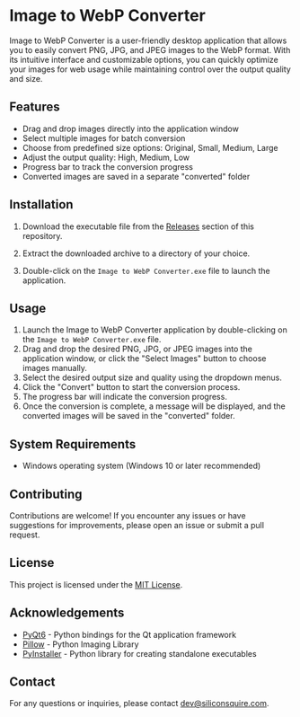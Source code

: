 # Image to WebP Converter

Image to WebP Converter is a user-friendly desktop application that allows you to easily convert PNG, JPG, and JPEG images to the WebP format. With its intuitive interface and customizable options, you can quickly optimize your images for web usage while maintaining control over the output quality and size.

## Features

- Drag and drop images directly into the application window
- Select multiple images for batch conversion
- Choose from predefined size options: Original, Small, Medium, Large
- Adjust the output quality: High, Medium, Low
- Progress bar to track the conversion progress
- Converted images are saved in a separate "converted" folder

## Installation

1. Download the executable file from the [Releases](https://github.com/SiliconSquire/webp.converter) section of this repository.

2. Extract the downloaded archive to a directory of your choice.

3. Double-click on the `Image to WebP Converter.exe` file to launch the application.

## Usage

1. Launch the Image to WebP Converter application by double-clicking on the `Image to WebP Converter.exe` file.
2. Drag and drop the desired PNG, JPG, or JPEG images into the application window, or click the "Select Images" button to choose images manually.
3. Select the desired output size and quality using the dropdown menus.
4. Click the "Convert" button to start the conversion process.
5. The progress bar will indicate the conversion progress.
6. Once the conversion is complete, a message will be displayed, and the converted images will be saved in the "converted" folder.

## System Requirements

- Windows operating system (Windows 10 or later recommended)

## Contributing

Contributions are welcome! If you encounter any issues or have suggestions for improvements, please open an issue or submit a pull request.

## License

This project is licensed under the [MIT License](LICENSE).

## Acknowledgements

- [PyQt6](https://www.riverbankcomputing.com/software/pyqt/) - Python bindings for the Qt application framework
- [Pillow](https://python-pillow.org/) - Python Imaging Library
- [PyInstaller](https://www.pyinstaller.org/) - Python library for creating standalone executables

## Contact

For any questions or inquiries, please contact [dev@siliconsquire.com](mailto:dev@siliconsquire.com).

